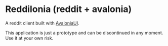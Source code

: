 # Reddilonia (reddit + avalonia)

A reddit client built with [AvaloniaUI](https://avaloniaui.net/).

This application is just a prototype and can be discontinued in any moment. Use it at your own risk.
